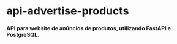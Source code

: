 # api-advertise-products
#### API para website de anúncios de produtos, utilizando FastAPI e PostgreSQL.
